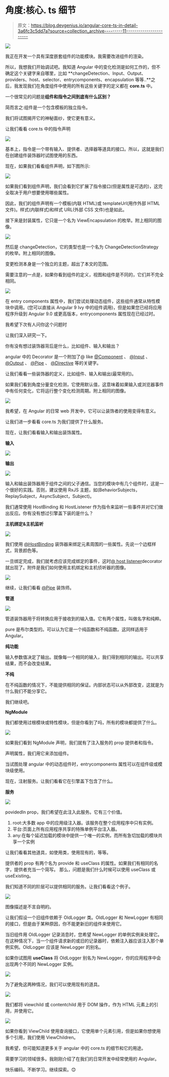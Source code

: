 # 角度:核心. ts 细节

> 原文：<https://blog.devgenius.io/angular-core-ts-in-detail-3a6fc3c5dd7a?source=collection_archive---------11----------------------->

![](img/5c24b88b0cb10ab876b158435a0d0cdf.png)

我正在开发一个具有深度嵌套组件的功能模块。我需要改进组件的渲染。

所以，我想我们开始调试吧。我知道 Angular 中的变化检测是如何工作的，但不确定这个关键字来自哪里，比如 **changeDetection、Input、Output、providers、host、selector、entrycomponents、encapsulation 等等..**之后，我发现我们在角度组件中使用的所有这些关键字的定义都在 **core.ts** 中。

一个很常见的问题是**组件和指令之间到底有什么区别？**

简而言之:组件是一个包含模板的独立指令。

我们将试图揭开它的神秘面纱，使它更有意义。

让我们看看 core.ts 中的指令声明

![](img/5a2ce3ae823c88542902e095d81a7ba9.png)

基本上，指令是一个带有输入、提供者、选择器等道具的接口。所以，这就是我们在创建组件装饰器时试图使用的东西。

现在，如果我们看看组件声明，如下图所示:

![](img/c7ca5cee9054c25179ef0e04bb3e2dc2.png)

如果我们看到组件声明，我们会看到它扩展了指令接口(但是属性是可选的)，这完全取决于用户想要使用哪些属性。

因此，我们的组件声明有一个模板(内联 HTML)或 templateUrl(用作外部 HTML 文件)。样式(内联样式)和样式 URL(外部 CSS 文件)也是如此。

接下来是封装属性，它只是一个名为 ViewEncapsulation 的枚举。附上相同的图像。

![](img/44e549406b1a2a84cfeabc3f5f166c85.png)

然后是 changeDetection，它的类型也是一个名为 ChangeDetectionStrategy 的枚举。附上相同的图像。

变更检测本身是一个独立的主题，超出了本文的范围。

需要注意的一点是，如果你看到组件的定义，视图和组件是不同的，它们并不完全相同。

![](img/44e549406b1a2a84cfeabc3f5f166c85.png)

在 entry components 属性中，我们尝试处理动态组件，这些组件通常从特性模块中调用。(您可以直接从 Angular 9 Ivy 中的组件调用)，但是如果您已经将应用程序升级到 Angular 9.0 或更高版本，entrycomponents 属性现在已经过时。

我希望下次有人问你这个问题时

让我们深入研究一下。

你有没有想过装饰器背后是什么，比如组件、输入和输出？

angular 中的 Decorator 是一个附加了@ like [@Component](http://twitter.com/Component) 、 [@Input](http://twitter.com/Input) 、 [@Output](http://twitter.com/Output) 、 [@Pipe](http://twitter.com/Pipe) 、 [@Directive](http://twitter.com/Directive) 等的关键字。

让我们看看一些装饰器的定义，比如组件、输入和输出(最常用的)。

如果我们看到角度分量变化检测，它使用默认值，这意味着如果输入或浏览器事件中有任何变化，它将运行整个变化检测周期。附上相同的图像。

![](img/b52551552721bf92a9322f42ee8d6b29.png)

我希望，在 Angular 的日常 web 开发中，它可以让装饰者的使用变得有意义。

让我们进一步看看 core.ts 为我们提供了什么服务。

现在，让我们看看输入和输出装饰属性。

**输入**

![](img/1ad45f8b11a2450ef66fb659ace29dc3.png)

**输出**

![](img/1ad45f8b11a2450ef66fb659ace29dc3.png)

输入和输出装饰器用于组件之间的父子通信。当您的模块中有几个组件时，这是一个很好的实践。否则，建议使用 RxJS 主题，如(BehaviorSubjects，ReplaySubject，AsyncSubject，Subject)。

我们通常使用 HostBinding 和 HostListener 作为指令来监听一些事件并对它们做出反应。你有没有想过引擎盖下装的是什么？

**主机绑定&主机监听**

![](img/62afaa109b3db128c3dc0f4ab0c3f69e.png)

我们使用 [@HostBinding](http://twitter.com/HostBinding) 装饰器来绑定元素周围的一些属性。先说一个边框样式，背景颜色等。

一旦绑定完成，我们就考虑应该完成绑定的事件，这时[@ host listener](http://twitter.com/HostListener)decorator 就出现了。附件是我们如何使用主机绑定和主机侦听器的图像。

![](img/0b89cc9b4f050001e7eed4d3a909e3f8.png)

继续，让我们看看 [@Pipe](http://twitter.com/Pipe) 装饰师。

**管道**

![](img/2bc99946c697f856f5e23d07416279e7.png)

管道装饰器用于将转换应用于接收到的输入值。它有两个属性，叫做名字和纯粹。

pure 是布尔类型的。可以认为它是一个纯函数和不纯函数。这同样适用于 Angular。

**纯功能**

输入参数值决定了输出。就像每一个相同的输入，我们得到相同的输出。可以共享结果，而不会改变结果。

**不纯**

在不纯函数的情况下，不能提供相同的保证。内部状态可以从外部改变，这就是为什么我们不能分享它。

我们继续吧。

**NgModule**

我们都使用过根模块或特性模块，但是你看到了吗，所有的模块都提供了什么。

![](img/89c25b191cc4a1dcc27588c71c6758c4.png)

如果我们看到 NgModule 声明，我们就有了注入服务的 prop 提供者和指令。

声明属性，我们用它来添加组件。

当试图处理 angular 中的动态组件时，entrycomponents 属性可以在组件级或模块级使用。

现在，注射服务。让我们看看它在引擎盖下包含了什么。

**服务**

![](img/d7bf5b03fa4ee5fbe60ae2ab146c8a67.png)

povidedIn prop，我们希望在此注入此服务。它有三个价值。

1.  root:大多数 app 中的应用级注入器。该服务在整个应用程序中只有实例。
2.  平台:页面上所有应用程序共享的特殊单例平台注入器。
3.  any:在每个延迟加载的模块中提供一个唯一的实例，而所有急切加载的模块共享一个实例

让我们看看其他道具，如使用类，使用现有的，等等。

提供者的 prop 有两个名为 provide 和 useClass 的属性。如果我们有相同的名字，提供者充当一个简写。
那么，问题是我们什么时候可以使用 useClass 或 useExisting。

我们知道不同的阶层可以提供相同的服务。让我们看看这个例子。

![](img/a24f36327189971186fa3bcfea6722ca.png)

图像描述是不言自明的。

让我们假设一个旧组件依赖于 OldLogger 类。OldLogger 和 NewLogger 有相同的接口，但是由于某种原因，你不能更新旧的组件来使用它。

当旧组件用 OldLogger 记录消息时，您希望 NewLogger 的单例实例来处理它。在这种情况下，当一个组件请求新的或旧的记录器时，依赖注入器应该注入那个单例实例。OldLogger 应该是 NewLogger 的别名。

如果你试图用 **useClass** 将 OldLogger 别名为 NewLogger，你的应用程序中会出现两个不同的 NewLogger 实例。

![](img/ebbcda4ab8a4113e24e972b302b45f18.png)

为了避免这两种情况，我们可以使用现有的道具。

![](img/9ed647be97a74c71a3f88bfb7e7d44f6.png)

我们都将 viewchild 或 contentchild 用于 DOM 操作，作为 HTML 元素上的引用，并使用它。

![](img/77cca8652ee0860d97eb815c9d7b5e74.png)

如果你看到 ViewChild 使用查询接口，它使用单个元素引用，但是如果你想使用多个引用，我们使用 ViewChildren。

我希望，你可能知道更多关于 angular 中的 core.ts 的细节和它的用途。

需要学习的领域很多。我刚刚介绍了在我们的日常开发中经常使用的 Angular。

快乐编码。不断学习。继续探索。😊